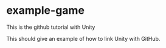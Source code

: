 # example-game
This is the github tutorial with Unity

This should give an example of how to link Unity with GitHub.
